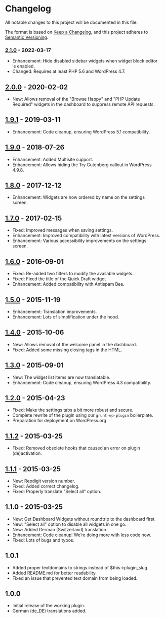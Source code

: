 # Changelog
All notable changes to this project will be documented in this file.

The format is based on [Keep a Changelog](https://keepachangelog.com/en/1.0.0/),
and this project adheres to [Semantic Versioning](https://semver.org/spec/v2.0.0.html).

### [2.1.0] - 2022-03-17

* Enhancement: Hide disabled sidebar widgets when widget block editor is enabled.
* Changed: Requires at least PHP 5.6 and WordPress 4.7.

## [2.0.0] - 2020-02-02

* New: Allows removal of the "Browse Happy" and "PHP Update Required" widgets in the dashboard to suppress remote API requests.

## [1.9.1] - 2019-03-11

* Enhancement: Code cleanup, ensuring WordPress 5.1 compatibility.

## [1.9.0] - 2018-07-26

* Enhancement: Added Multisite support.
* Enhancement: Allows hiding the Try Gutenberg callout in WordPress 4.9.8.

## [1.8.0] - 2017-12-12

* Enhancement: Widgets are now ordered by name on the settings screen.

## [1.7.0] - 2017-02-15

- Fixed: Improved messages when saving settings.
- Enhancement: Improved compatibility with latest versions of WordPress.
- Enhancement: Various accessibility improvements on the settings screen.

## [1.6.0] - 2016-09-01

- Fixed: Re-added two filters to modify the available widgets.
- Fixed: Fixed the title of the Quick Draft widget
- Enhancement: Added compatibility with Antispam Bee.

## [1.5.0] - 2015-11-19

- Enhancement: Translation improvements.
- Enhancement: Lots of simplification under the hood.

## [1.4.0] - 2015-10-06

- New: Allows removal of the welcome panel in the dashboard.
- Fixed: Added some missing closing tags in the HTML.

## [1.3.0] - 2015-09-01

* New: The widget list items are now translatable.
* Enhancement: Code cleanup, ensuring WordPress 4.3 compatibility.

## [1.2.0] - 2015-04-23

* Fixed: Make the settings tabs a bit more robust and secure.
* Complete rewrite of the plugin using our `grunt-wp-plugin` boilerplate.
* Preparation for deployment on WordPress.org

## [1.1.2] - 2015-03-25
* Fixed: Removed obsolete hooks that caused an error on plugin (de)activation.

## [1.1.1] - 2015-03-25
* New: Repdigit version number.
* Fixed: Added correct changelog.
* Fixed: Properly translate "Select all" option.

## 1.1.0 - 2015-03-25
* New: Get Dashboard Widgets without roundtrip to the dashboard first.
* New: "Select all" option to disable all widgets in one go.
* New: Added German (Switzerland) translation.
* Enhancement: Code cleanup! We’re doing more with less code now.
* Fixed: Lots of bugs and typos.

## 1.0.1
* Added proper textdomains to strings instead of $this->plugin_slug.
* Added README.md for better readability.
* Fixed an issue that prevented text domain from being loaded.

## 1.0.0
* Initial release of the working plugin.
* German (de_DE) translations added.

[Unreleased]: https://github.com/wearerequired/WP-Widget-Disable/compare/2.0.0...master
[2.1.0]: https://github.com/wearerequired/WP-Widget-Disable/compare/2.0.0...2.1.0
[2.0.0]: https://github.com/wearerequired/WP-Widget-Disable/compare/1.9.0...2.0.0
[1.9.1]: https://github.com/wearerequired/WP-Widget-Disable/compare/1.9.0...1.9.1
[1.9.0]: https://github.com/wearerequired/WP-Widget-Disable/compare/1.8.0...1.9.0
[1.8.0]: https://github.com/wearerequired/WP-Widget-Disable/compare/1.7.0...1.8.0
[1.7.0]: https://github.com/wearerequired/WP-Widget-Disable/compare/1.6.0...1.7.0
[1.6.0]: https://github.com/wearerequired/WP-Widget-Disable/compare/1.5.0...1.6.0
[1.5.0]: https://github.com/wearerequired/WP-Widget-Disable/compare/1.4.0...1.5.0
[1.4.0]: https://github.com/wearerequired/WP-Widget-Disable/compare/1.3.0...1.4.0
[1.3.0]: https://github.com/wearerequired/WP-Widget-Disable/compare/1.2.0...1.3.0
[1.2.0]: https://github.com/wearerequired/WP-Widget-Disable/compare/1.1.2...1.2.0
[1.1.2]: https://github.com/wearerequired/WP-Widget-Disable/compare/1.1.1...1.1.2
[1.1.1]: https://github.com/wearerequired/WP-Widget-Disable/compare/1.1.0...1.1.1

